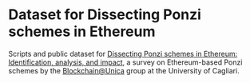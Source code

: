 # Dataset for Dissecting Ponzi schemes in Ethereum

Scripts and public dataset for [Dissecting Ponzi schemes in Ethereum: Identification, analysis, and impact](https://arxiv.org/pdf/1703.03779), a survey on Ethereum-based Ponzi schemes by the [Blockchain@Unica](https://blockchain.unica.it) group at the University of Cagliari.
